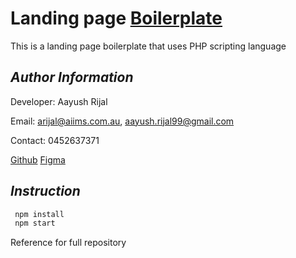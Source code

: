 # Landing page [Boilerplate](www.aiims.com.au)

This is a landing page boilerplate that uses PHP scripting language

## _Author Information_

Developer: Aayush Rijal

Email: arijal@aiims.com.au, aayush.rijal99@gmail.com

Contact: 0452637371

[Github](https://github.com/aayushrijal91/sensational-cleaning)
[Figma](https://www.figma.com/file/brPi6Nlw9XOBfHJcpjXphe/Sensational-Cleaning?node-id=2%3A2)

## _Instruction_

```bash
 npm install
 npm start
 ```

Reference for full repository
